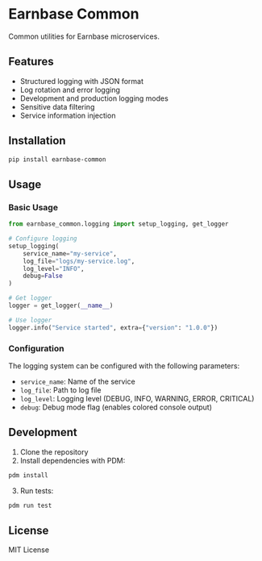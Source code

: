 # Earnbase Common

Common utilities for Earnbase microservices.

## Features

- Structured logging with JSON format
- Log rotation and error logging
- Development and production logging modes
- Sensitive data filtering
- Service information injection

## Installation

```bash
pip install earnbase-common
```

## Usage

### Basic Usage

```python
from earnbase_common.logging import setup_logging, get_logger

# Configure logging
setup_logging(
    service_name="my-service",
    log_file="logs/my-service.log",
    log_level="INFO",
    debug=False
)

# Get logger
logger = get_logger(__name__)

# Use logger
logger.info("Service started", extra={"version": "1.0.0"})
```

### Configuration

The logging system can be configured with the following parameters:

- `service_name`: Name of the service
- `log_file`: Path to log file
- `log_level`: Logging level (DEBUG, INFO, WARNING, ERROR, CRITICAL)
- `debug`: Debug mode flag (enables colored console output)

## Development

1. Clone the repository
2. Install dependencies with PDM:
```bash
pdm install
```

3. Run tests:
```bash
pdm run test
```

## License

MIT License 